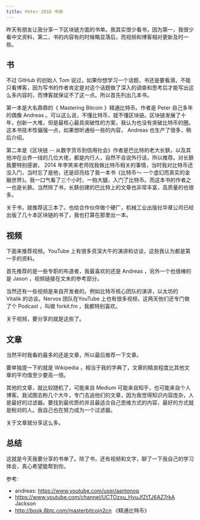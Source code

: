 ```yaml
---
title: Peter 2018 书单
---
```


昨天有朋友让我分享一下区块链方面的书单。我其实很少看书，因为第一，我很少看中文资料，第二，书的内容有的时候略显落后，而视频和博客相对更新及时一些。  

## 书

不过 GitHub   的创始人 Tom 说过，如果你想学习一个话题，书还是要看滴，不能只看博客，因为写书的作者肯定是对这个话题做了深入的调查和思考后才能写出这么多内容的，而博客就保证不了这一点。所以首先列出几本书。

第一本是大名鼎鼎的《 Mastering Bitcoin 》精通比特币。作者是 Peter 自己多年的偶像 Andreas 。可以这么说，不懂比特币，就不懂区块链。区块链发展了十年，创新一大堆，但是最核心最具突破性的方案，我认为也没有突破比特币的圈。这本书技术性偏强一点，如果想听通俗一些的内容， Andreas 也生产了很多，稍后介绍。 

第二本是《区块链 -- 从数字货币到信用社会》作者是巴比特的老大长鋏，以及其他冲在业界一线的几位大佬，都是内行人，自然不会说外行话，所以推荐。对长鋏我要特别感谢， 2014 年李笑来老师找我做比特币相关的事情，当时我对比特币还没入门，当时忘了是他，还是邱亮给了我一本书《比特币～ 一个虚幻而真实的金融世界》。我一口气看了三个小时，一拍大腿，入门了比特币。而这本书的作者之一也是长鋏。当然除了书，长鋏创建的巴比特上的文章也非常丰富，高质量的也很多。

关于书，就推荐这三本了。也给合作伙伴做个硬广，机械工业出版社华章公司已经出版了几十本区块链的书了，我也打算在那里出一本。

## 视频

下面来推荐视频。YouTube 上有很多资深大牛的演讲和访谈，这些我认为都是第一手的资料。

首先推荐的是一些专职的布道者，我最喜欢的还是 Andreas ，另外一个也很棒的是 Jason ，视频链接在文末的参考部分。

当然还有一些视频是来自开发者的。例如比特币核心团队的演讲，以太坊的 Vitalik 的访谈。Nervos 团队在YouTube 上也有很多视频，这两天他们还专门做了个 Podcast ，叫做 forkit.fm ，我都特别喜欢。

关于视频，要分享的就是这些了。

## 文章

当然平时我看的最多的还是文章，所以最后推荐一下文章。

要单独提一下的就是 Wikipedia ，相当于我的字典了，文章的精良程度比其他文章的平均值至少要高一倍。  

其他的文章，就比较随机了，可能来自 Medium 可能来自知乎，也可能来自个人博客。我试图去粉几个大牛，专门去追他们的文章，因为我觉得知识内容庞杂，人是最好的过滤器。要找到最优质的并且最适合自己思维方式的内容，最好的方式就是粉对的人。我自己也在努力成为一个过滤器。 

关于文章就分享这么多。

## 总结

这就是今天我要分享的书单了。除了书，还有视频和文字，聊了一下我自己的学习体会，真心希望能帮到你。

参考:

- andreas: https://www.youtube.com/user/aantonop
- https://www.youtube.com/channel/UCTOzxu_HvuJfZtTJ6AZ7rkA Jackson
- http://book.8btc.com/masterbitcoin2cn 《精通比特币》
